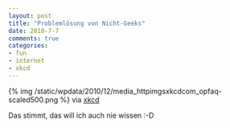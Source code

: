 ```yaml
--- 
layout: post
title: "Problemlösung von Nicht-Geeks"
date: 2010-7-7
comments: true
categories: 
- fun
- internet
- xkcd
---
```

{% img /static/wpdata/2010/12/media_httpimgsxkcdcom_opfaq-scaled500.png %}
via <a href="http://xkcd.com">xkcd</a><p />Das stimmt, das will ich auch nie wissen :-D
